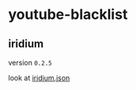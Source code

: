 # youtube-blacklist

## iridium

version `0.2.5`

look at <a href="./iridium.json">iridium.json</a>
